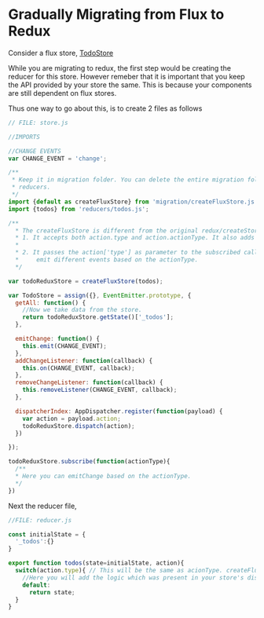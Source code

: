 # Gradually Migrating from Flux to Redux

Consider a flux store, [TodoStore](https://facebook.github.io/flux/docs/todo-list.html#creating-stores)

While you are migrating to redux, the first step would be creating the reducer for this store. However remeber that it is important that you keep the API provided by your store the same. This is because your components are still dependent on flux stores.

Thus one way to go about this, is to create 2 files as follows

```javascript
// FILE: store.js

//IMPORTS

//CHANGE EVENTS
var CHANGE_EVENT = 'change';

/**
 * Keep it in migration folder. You can delete the entire migration folder when you have created all
 * reducers.
 */
import {default as createFluxStore} from 'migration/createFluxStore.js';
import {todos} from 'reducers/todos.js';

/**
  * The createFluxStore is different from the original redux/createStore in 2 ways,
  * 1. It accepts both action.type and action.actionType. It also adds the 'type' key so that your reducer  *     will work as required.
  *
  * 2. It passes the action['type'] as parameter to the subscribed callbacks. You can use this if you have 
  *     emit different events based on the actionType.
  */

var todoReduxStore = createFluxStore(todos);

var TodoStore = assign({}, EventEmitter.prototype, {
  getAll: function() {
    //Now we take data from the store.
    return todoReduxStore.getState()['_todos'];
  },

  emitChange: function() {
    this.emit(CHANGE_EVENT);
  },
  addChangeListener: function(callback) {
    this.on(CHANGE_EVENT, callback);
  },
  removeChangeListener: function(callback) {
    this.removeListener(CHANGE_EVENT, callback);
  },

  dispatcherIndex: AppDispatcher.register(function(payload) {
    var action = payload.action;
    todoReduxStore.dispatch(action);
  })

});

todoReduxStore.subscribe(function(actionType){
  /**
  * Here you can emitChange based on the actionType.
  */
})
```

Next the reducer file,
```javascript
//FILE: reducer.js

const initialState = {
  '_todos':{}
}

export function todos(state=initialState, action){
  switch(action.type){ // This will be the same as acionType. createFluxStore will ensure that.
    //Here you will add the logic which was present in your store's dispatch Handler.
    default:
      return state;
  }
}
```
